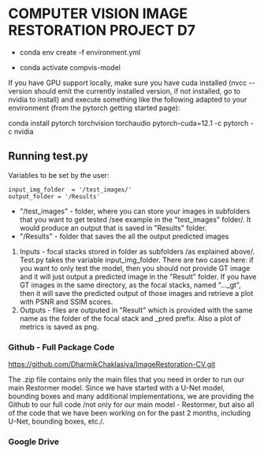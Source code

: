 # COMPUTER VISION IMAGE RESTORATION PROJECT D7


- conda env create -f environment.yml

- conda activate compvis-model

If you have GPU support locally, make sure you have cuda installed 
(nvcc --version should emit the currently installed version, if not installed, go to nvidia to install)
and execute something like the following adapted to your environment
(from the pytorch getting started page):

conda install pytorch torchvision torchaudio pytorch-cuda=12.1 -c pytorch -c nvidia


## Running test.py 

Variables to be set by the user:
  
    input_img_folder  = '/test_images/'
    output_folder = '/Results'

- "/test_images" - folder, where you can store your images in subfolders that you want to get tested /see example in the "test_images" folder/. It would produce an output that is saved in "Results" folder. 
- "/Results" - folder that saves the all the output predicted images

1. Inputs - focal stacks stored in folder as subfolders /as explained above/. Test.py takes the variable input_img_folder. There are two cases here: if you want to only test the model, then you should not provide GT image and it will just output a predicted image in the "Result" folder. If you have GT images in the same directory, as the focal stacks, named "..._gt", then it will save the predicted output of those images and retrieve a plot with PSNR and SSIM scores.
2. Outputs - files are outputed in "Result" which is provided with the same name as the folder of the focal stack and _pred prefix. Also a plot of metrics is saved as png.

### Github - Full Package Code
https://github.com/DharmikChaklasiya/ImageRestoration-CV.git

The .zip file contains only the main files that you need in order to run our main Restormer model. Since we have started with a U-Net model, bounding boxes and many additional implementations, we are providing the Github to our full code /not only for our main model - Restormer, but also all of the code that we have been working on for the past 2 months, including U-Net, bounding boxes, etc./. 


### Google Drive

